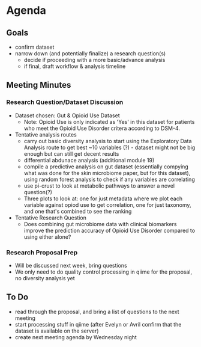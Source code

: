 # Agenda
## Goals
* confirm dataset
* narrow down (and potentially finalize) a research question(s)
  * decide if proceeding with a more basic/advance analysis
  * if final, draft workflow & analysis timeline
## Meeting Minutes
### Research Question/Dataset Discussion
* Dataset chosen: Gut & Opioid Use Dataset
  * Note: Opioid Use is only indicated as 'Yes' in this dataset for patients who meet the  Opioid Use Disorder critera according to DSM-4.
* Tentative analysis routes
  * carry out basic diversity analysis to start using the Exploratory Data Analysis route to get best ~10 variables (?) - dataset might not be big enough but can still get decent results
  * differential abdunace analysis (additional module 19)
  * compile a predictive analysis on gut dataset (essentially compying what was done for the skin microbiome paper, but for this dataset), using random forest analysis to check if any variables are correlating
  * use pi-crust to look at metabolic pathways to answer a novel question(?)
  * Three plots to look at: one for just metadata where we plot each variable against opiod use to get correlation, one for just taxonomy, and one that's combined to see the ranking
* Tentative Research Question
  * Does combining gut microbiome data with clinical biomarkers improve the prediction accuracy of Opioid Use Disorder compared to using either alone?
### Research Proposal Prep
* Will be discussed next week, bring questions
* We only need to do quality control processing  in qiime for the proposal, no diversity analysis yet
## To Do 
* read through the proposal, and bring a list of questions to the next meeting
* start processing stuff in qiime (after Evelyn or Avril confirm that the dataset is available on the server)
* create next meeting agenda by Wednesday night

